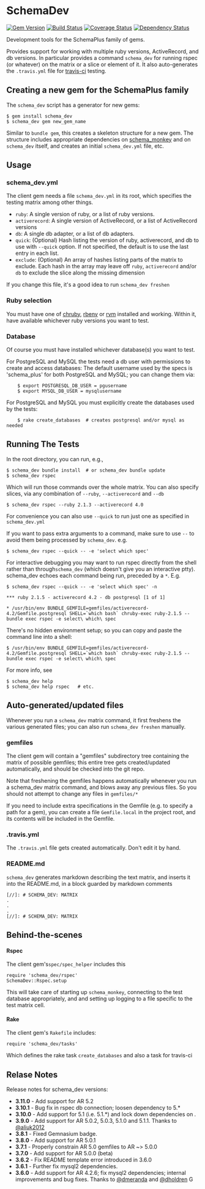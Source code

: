 # SchemaDev

[![Gem Version](https://badge.fury.io/rb/schema_dev.svg)](http://badge.fury.io/rb/schema_dev)
[![Build Status](https://secure.travis-ci.org/SchemaPlus/schema_dev.svg)](http://travis-ci.org/SchemaPlus/schema_dev)
[![Coverage Status](https://img.shields.io/coveralls/SchemaPlus/schema_dev.svg)](https://coveralls.io/r/SchemaPlus/schema_dev)
[![Dependency Status](https://gemnasium.com/SchemaPlus/schema_dev.svg)](https://gemnasium.com/SchemaPlus/schema_dev)

Development tools for the SchemaPlus family of gems.

Provides support for working with multiple ruby versions, ActiveRecord, and db versions.  In particular provides a command `schema_dev` for running rspec (or whatever) on the matrix or  a slice or element of it.  It also auto-generates the `.travis.yml` file for [travis-ci](https://travis-ci.org) testing.

## Creating a new gem for the SchemaPlus family

The `schema_dev` script has a generator for new gems:

	$ gem install schema_dev
	$ schema_dev gem new_gem_name
	
Similar to `bundle gem`, this creates a skeleton structure for a new gem.  The structure includes appropriate dependencies on [schema_monkey](https://github.com/SchemaPlus/schema_monkey) and on `schema_dev` itself, and creates an initial `schema_dev.yml` file, etc.
	

## Usage

### schema_dev.yml

The client gem needs a file `schema_dev.yml` in its root, which specifies the testing matrix among other things.

* `ruby`:  A single version of ruby, or a list of ruby versions.
* `activerecord`: A single version of ActiveRecord, or a list of ActiveRecord versions
* `db`:  A single db adapter, or a list of db adapters.
* `quick`: (Optional) Hash listing the version of ruby, activerecord, and db to use with `--quick` option.  If not specified, the default is to use the last entry in each list.
* `exclude`: (Optional) An array of hashes listing parts of the matrix to exclude.  Each hash in the array may leave off `ruby`, `activerecord` and/or `db` to exclude the slice along the missing dimension

If you change this file, it's a good idea to run `schema_dev freshen`

### Ruby selection

You must have one of [chruby](https://github.com/postmodern/chruby), [rbenv](https://github.com/sstephenson/rbenv) or [rvm](http://rvm.io) installed and working.  Within it, have available whichever ruby versions you want to test.

### Database

Of course you must have installed whichever database(s) you want to test.

For PostgreSQL and MySQL the tests need a db user with permissions to create and access databases: The default username used by the specs is 'schema_plus' for both PostgreSQL and MySQL; you can change them via:

        $ export POSTGRESQL_DB_USER = pgusername
        $ export MYSQL_DB_USER = mysqlusername

For PostgreSQL and MySQL you must explicitly create the databases used by the tests:

        $ rake create_databases  # creates postgresql and/or mysql as needed

## Running The Tests

In the root directory, you can run, e.g.,

    $ schema_dev bundle install  # or schema_dev bundle update
    $ schema_dev rspec

Which will run those commands over the whole matrix.  You can also specify slices, via any combination of `--ruby`, `--activerecord` and `--db`

    $ schema_dev rspec --ruby 2.1.3 --activerecord 4.0

For convenience you can also use `--quick` to run just one as specified in `schema_dev.yml`

If you want to pass extra arguments to a command, make sure to use `--` to avoid them being processed by `schema_dev`.  e.g.

	$ schema_dev rspec --quick -- -e 'select which spec'

For interactive debugging you may want to run rspec directly from the shell rather than through`schema_dev` (which doesn't give you an interactive ptty).  schema_dev echoes each command being run, preceded by a `*`.  E.g.

	$ schema_dev rspec --quick -- -e 'select which spec' -n

	*** ruby 2.1.5 - activerecord 4.2 - db postgresql [1 of 1]

	* /usr/bin/env BUNDLE_GEMFILE=gemfiles/activerecord-4.2/Gemfile.postgresql SHELL=`which bash` chruby-exec ruby-2.1.5 -- bundle exec rspec -e select\ which\ spec


There's no hidden environment setup; so you can copy and paste the command line into a shell:

	$ /usr/bin/env BUNDLE_GEMFILE=gemfiles/activerecord-4.2/Gemfile.postgresql SHELL=`which bash` chruby-exec ruby-2.1.5 -- bundle exec rspec -e select\ which\ spec

	
For more info, see

    $ schema_dev help
    $ schema_dev help rspec   # etc.

## Auto-generated/updated files

Whenever you run a `schema_dev` matrix command, it first freshens the various generated files; you can also run `schema_dev freshen` manually.

### gemfiles

The client gem will contain a "gemfiles" subdirectory tree containing the matrix of
possible gemfiles; this entire tree gets created/updated automatically, and should be checked into the git repo.

Note that freshening the gemfiles happens automatically whenever you run a schema_dev matrix command, and blows away any previous files.  So you should not attempt to change any files in `gemfiles/*`

If you need to include extra specifications in the Gemfile (e.g. to specify a path for a gem), you can create a file `Gemfile.local` in the project root, and its contents will be included in the Gemfile.

### .travis.yml

The `.travis.yml` file gets created automatically.  Don't edit it by hand.

### README.md

`schema_dev` generates markdown describing the text matrix, and inserts it into the README.md, in a block guarded by markdown comments

    [//]: # SCHEMA_DEV: MATRIX
    .
    .
    .
    [//]: # SCHEMA_DEV: MATRIX


## Behind-the-scenes

#### Rspec

The client gem's`spec/spec_helper` includes this

    require 'schema_dev/rspec'
    SchemaDev::Rspec.setup

This will take care of starting up `schema_monkey`, connecting to the test database appropriately, and and setting up logging to a file specific to the test matrix cell.

#### Rake

The client gem's `Rakefile` includes:

    require 'schema_dev/tasks'

Which defines the rake task `create_databases` and also a task for travis-ci

## Relase Notes

Release notes for schema_dev versions:

* **3.11.0** - Add support for AR 5.2
* **3.10.1** - Bug fix in rspec db connection; loosen dependency to 5.\*
* **3.10.0** - Add support for 5.1 (i.e. 5.1.\*) and lock down dependencies on *.*
* **3.9.0** - Add support for AR 5.0.2, 5.0.3, 5.1.0 and 5.1.1. Thanks to [@aliuk2012](https://github.com/aliuk2012)
* **3.8.1** - Fixed Gemnasium badge.
* **3.8.0** - Add support for AR 5.0.1
* **3.7.1** - Properly constrain AR 5.0 gemfiles to AR ~> 5.0.0
* **3.7.0** - Add support for AR 5.0.0 (beta)
* **3.6.2** - Fix README template error introduced in 3.6.0
* **3.6.1** - Further fix mysql2 dependencies.
* **3.6.0** - Add support for AR 4.2.6; fix mysql2 dependencies; internal improvements and bug fixes.  Thanks to [@dmeranda](https://github.com/SchemaPlus/schema_dev/issues?q=is%3Apr+is%3Aopen+author%3Admeranda) and [@dholdren](https://github.com/SchemaPlus/schema_dev/issues?q=is%3Apr+is%3Aopen+author%3Adholdren)
G

